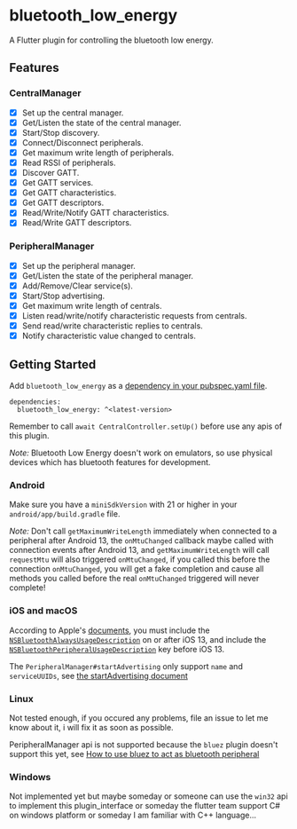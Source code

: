 # bluetooth_low_energy

A Flutter plugin for controlling the bluetooth low energy.

## Features

### CentralManager

- [x] Set up the central manager.
- [x] Get/Listen the state of the central manager.
- [x] Start/Stop discovery.
- [x] Connect/Disconnect peripherals.
- [x] Get maximum write length of peripherals.
- [x] Read RSSI of peripherals.
- [x] Discover GATT.
- [x] Get GATT services.
- [x] Get GATT characteristics.
- [x] Get GATT descriptors.
- [x] Read/Write/Notify GATT characteristics.
- [x] Read/Write GATT descriptors.

### PeripheralManager

- [x] Set up the peripheral manager.
- [x] Get/Listen the state of the peripheral manager.
- [x] Add/Remove/Clear service(s).
- [x] Start/Stop advertising.
- [x] Get maximum write length of centrals.
- [x] Listen read/write/notify characteristic requests from centrals.
- [x] Send read/write characteristic replies to centrals.
- [x] Notify characteristic value changed to centrals.

## Getting Started

Add `bluetooth_low_energy` as a [dependency in your pubspec.yaml file](https://flutter.dev/using-packages/).

```
dependencies:
  bluetooth_low_energy: ^<latest-version>
```

Remember to call `await CentralController.setUp()` before use any apis of this plugin.

*Note:* Bluetooth Low Energy doesn't work on emulators, so use physical devices which has bluetooth features for development.

### Android

Make sure you have a `miniSdkVersion` with 21 or higher in your `android/app/build.gradle` file.

*Note:* Don't call `getMaximumWriteLength` immediately when connected to a peripheral after Android 13, the `onMtuChanged` callback maybe called with connection events after Android 13, and `getMaximumWriteLength` will call `requestMtu` will also triggered `onMtuChanged`, if you called this before the connection `onMtuChanged`, you will get a fake completion and cause all methods you called before the real `onMtuChanged` triggered will never complete!

### iOS and macOS

According to Apple's [documents](https://developer.apple.com/documentation/corebluetooth/), you must include the [`NSBluetoothAlwaysUsageDescription`](https://developer.apple.com/documentation/bundleresources/information_property_list/nsbluetoothalwaysusagedescription) on or after iOS 13, and include the [`NSBluetoothPeripheralUsageDescription`](https://developer.apple.com/documentation/bundleresources/information_property_list/nsbluetoothperipheralusagedescription) key before iOS 13.

The `PeripheralManager#startAdvertising` only support `name` and `serviceUUIDs`, see [the startAdvertising document](https://developer.apple.com/documentation/corebluetooth/cbperipheralmanager/1393252-startadvertising)

### Linux

Not tested enough, if you occured any problems, file an issue to let me know about it, i will fix it as soon as possible.

PeripheralManager api is not supported because the `bluez` plugin doesn't support this yet, see [How to use bluez to act as bluetooth peripheral](https://github.com/canonical/bluez.dart/issues/85)

### Windows

Not implemented yet but maybe someday or someone can use the `win32` api to implement this plugin_interface or someday the flutter team support C# on windows platform or someday I am familiar with C++ language...
